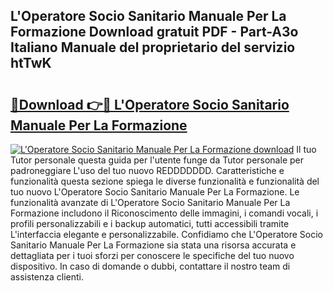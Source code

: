 ## L'Operatore Socio Sanitario Manuale Per La Formazione Download gratuit PDF - Part-A3o Italiano Manuale del proprietario del servizio htTwK

# <h2><a href="http://dfdy6l.blite.top/?on=L%27Operatore+Socio+Sanitario+Manuale+Per+La+Formazione">🔗Download 👉🔴 L'Operatore Socio Sanitario Manuale Per La Formazione</a></h2>

[![L'Operatore Socio Sanitario Manuale Per La Formazione download](https://i.imgur.com/lujVjoI.png)](http://dfdy6l.blite.top/?on=L%27Operatore+Socio+Sanitario+Manuale+Per+La+Formazione)
Il tuo Tutor personale questa guida per l'utente funge da Tutor personale per padroneggiare L'uso del tuo nuovo REDDDDDDD. Caratteristiche e funzionalità questa sezione spiega le diverse funzionalità e funzionalità del tuo nuovo L'Operatore Socio Sanitario Manuale Per La Formazione. Le funzionalità avanzate di L'Operatore Socio Sanitario Manuale Per La Formazione includono il Riconoscimento delle immagini, i comandi vocali, i profili personalizzabili e i backup automatici, tutti accessibili tramite L'interfaccia elegante e personalizzabile. Confidiamo che L'Operatore Socio Sanitario Manuale Per La Formazione sia stata una risorsa accurata e dettagliata per i tuoi sforzi per conoscere le specifiche del tuo nuovo dispositivo. In caso di domande o dubbi, contattare il nostro team di assistenza clienti.
